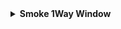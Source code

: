 <details>
  <summary><strong>Smoke 1Way Window</strong></summary>
  <br>
  
  Normal Throw

  <div align="center">
    <img src="smoke_1w_window_pos.png" alt="Position" width="33%"/>
    <img src="smoke_1w_window_angle.png" alt="Angle" width="33%"/>
    <img src="smoke_1w_window_result.png" alt="Result" width="33%"/>
  </div>
  
</details>
